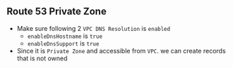 ## Route 53 Private Zone

- Make sure following 2 `VPC DNS Resolution` is `enabled`
  - `enableDnsHostname` is `true`
  - `enableDnsSupport` is `true`
- Since it is `Private Zone` and accessible from `VPC`. we can create records that is not owned
